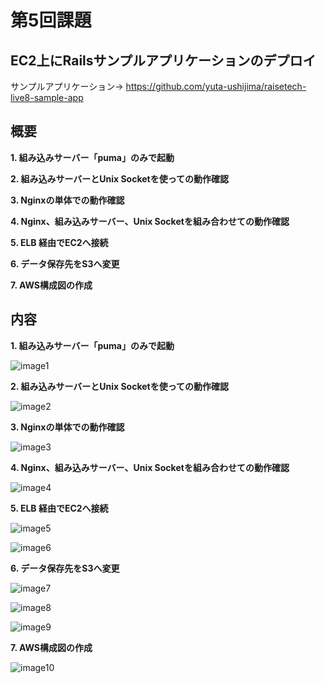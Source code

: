 # 第5回課題

## EC2上にRailsサンプルアプリケーションのデプロイ

サンプルアプリケーション→	https://github.com/yuta-ushijima/raisetech-live8-sample-app

## 概要

**1. 組み込みサーバー「puma」のみで起動**

**2. 組み込みサーバーとUnix Socketを使っての動作確認**

**3. Nginxの単体での動作確認**

**4. Nginx、組み込みサーバー、Unix Socketを組み合わせての動作確認**

**5. ELB 経由でEC2へ接続**

**6. データ保存先をS3へ変更**

**7. AWS構成図の作成**


## 内容 

**1. 組み込みサーバー「puma」のみで起動**

 ![image1](images_05/puma.png)


**2. 組み込みサーバーとUnix Socketを使っての動作確認**

 ![image2](images_05/curl.png)


**3. Nginxの単体での動作確認**

 ![image3](images_05/nginx.png)


**4. Nginx、組み込みサーバー、Unix Socketを組み合わせての動作確認**

 ![image4](images_05/nginx_puma_unixsocket.png)


**5. ELB 経由でEC2へ接続**

 ![image5](images_05/ELB01.png)

 ![image6](images_05/ELB02.png)


**6. データ保存先をS3へ変更**

 ![image7](images_05/s3_01.png)

 ![image8](images_05/s3_02.png)
 
 ![image9](images_05/s3_03.png)


**7. AWS構成図の作成**

 ![image10](images_05/diagram.png)